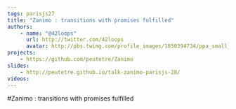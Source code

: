 ```yaml
---
tags: parisjs27
title: "Zanimo : transitions with promises fulfilled"
authors:
    - name: "@42loops"
      url: http://twitter.com/42loops
      avatar: http://pbs.twimg.com/profile_images/1850394734/ppa_small_bigger.JPG
projects:
    - https://github.com/peutetre/Zanimo
slides:
    - http://peutetre.github.io/talk-zanimo-parisjs-28/
videos:
---
```

#Zanimo : transitions with promises fulfilled
